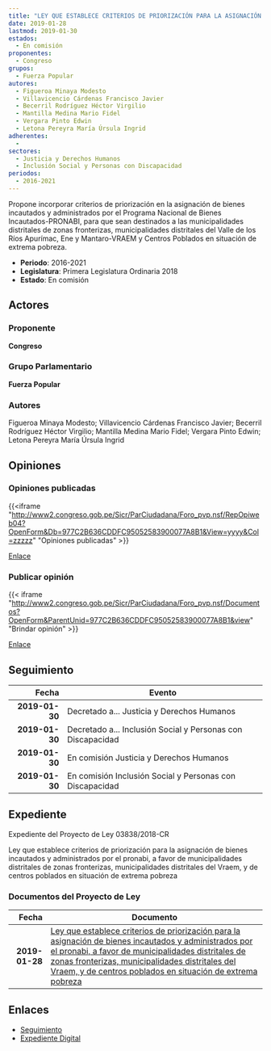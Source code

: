```yaml
---
title: "LEY QUE ESTABLECE CRITERIOS DE PRIORIZACIÓN PARA LA ASIGNACIÓN DE BIENES INCAUTADOS Y ADMINISTRADOS POR EL PRONABI, A FAVOR DE MUNICIPALIDADES DISTRITALES DE ZONAS FRONTERIZAS, MUNICIPALIDADES DISTRITALES DEL VRAEM, Y DE CENTROS POBLADOS EN SITUACIÓN DE EXTREMA POBREZA"
date: 2019-01-28
lastmod: 2019-01-30
estados: 
  - En comisión
proponentes: 
  - Congreso
grupos: 
  - Fuerza Popular
autores: 
  - Figueroa Minaya Modesto
  - Villavicencio Cárdenas Francisco Javier
  - Becerril Rodríguez Héctor Virgilio
  - Mantilla Medina Mario Fidel
  - Vergara Pinto Edwin
  - Letona Pereyra María Úrsula Ingrid
adherentes: 
  - 
sectores: 
  - Justicia y Derechos Humanos
  - Inclusión Social y Personas con Discapacidad
periodos: 
  - 2016-2021
---
```


Propone incorporar criterios de priorización en la asignación de bienes incautados y administrados por el Programa Nacional de Bienes Incautados-PRONABI, para que sean destinados a las municipalidades distritales de zonas fronterizas, municipalidades distritales del Valle de los Ríos Apurímac, Ene y Mantaro-VRAEM y Centros Poblados en situación de extrema pobreza.

- **Periodo**: 2016-2021
- **Legislatura**: Primera Legislatura Ordinaria 2018
- **Estado**: En comisión

## Actores

### Proponente

**Congreso**

### Grupo Parlamentario

**Fuerza Popular**

### Autores

Figueroa Minaya Modesto; Villavicencio Cárdenas Francisco Javier; Becerril Rodríguez Héctor Virgilio; Mantilla Medina Mario Fidel; Vergara Pinto Edwin; Letona Pereyra María Úrsula Ingrid


## Opiniones

### Opiniones publicadas

{{<iframe "http://www2.congreso.gob.pe/Sicr/ParCiudadana/Foro_pvp.nsf/RepOpiweb04?OpenForm&Db=977C2B636CDDFC95052583900077A8B1&View=yyyy&Col=zzzzz" "Opiniones publicadas" >}}

[Enlace](http://www2.congreso.gob.pe/Sicr/ParCiudadana/Foro_pvp.nsf/RepOpiweb04?OpenForm&Db=977C2B636CDDFC95052583900077A8B1&View=yyyy&Col=zzzzz)
### Publicar opinión

{{< iframe "http://www2.congreso.gob.pe/Sicr/ParCiudadana/Foro_pvp.nsf/Documentos?OpenForm&ParentUnid=977C2B636CDDFC95052583900077A8B1&view" "Brindar opinión" >}}

[Enlace](http://www2.congreso.gob.pe/Sicr/ParCiudadana/Foro_pvp.nsf/Documentos?OpenForm&ParentUnid=977C2B636CDDFC95052583900077A8B1&view)

## Seguimiento

| Fecha | Evento |
|------:|--------|
| **2019-01-30** | Decretado a... Justicia y Derechos Humanos|
| **2019-01-30** | Decretado a... Inclusión Social y Personas con Discapacidad|
| **2019-01-30** | En comisión Justicia y Derechos Humanos|
| **2019-01-30** | En comisión Inclusión Social y Personas con Discapacidad|


## Expediente

Expediente del Proyecto de Ley 03838/2018-CR

Ley que establece criterios de priorización para la asignación de bienes incautados y administrados por el pronabi, a favor de municipalidades distritales de zonas fronterizas, municipalidades distritales del Vraem, y de centros poblados en situación de extrema pobreza


### Documentos del Proyecto de Ley

| Fecha | Documento |
|------:|--------|
| **2019-01-28** | [Ley que establece criterios de priorización para la asignación de bienes incautados y administrados por el pronabi, a favor de municipalidades distritales de zonas fronterizas, municipalidades distritales del Vraem, y de centros poblados en situación de extrema pobreza](http://www.leyes.congreso.gob.pe/Documentos/2016_2021/Proyectos_de_Ley_y_de_Resoluciones_Legislativas/PL0383820190128.pdf) |

## Enlaces 

- [Seguimiento](http://www2.congreso.gob.pe/Sicr/TraDocEstProc/CLProLey2016.nsf/f7fff46988ca05b1052578e100829cc7/22cbc6149d0b794a05258391000a329b?OpenDocument)
- [Expediente Digital](http://www2.congreso.gob.pe/Sicr/TraDocEstProc/CLProLey2016.nsf/f7fff46988ca05b1052578e100829cc7/22cbc6149d0b794a05258391000a329b?OpenDocument&Click=05257FB7005EB655.eb71d0cf91d8294e05256cdf006b5706/$Body/0.1C6C)
